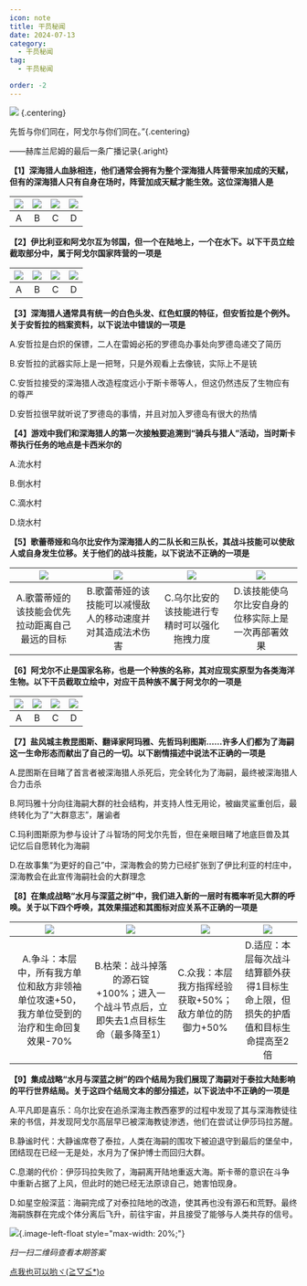 ```yaml
---
icon: note
title: 干员秘闻
date: 2024-07-13
category:
  - 干员秘闻
tag:
  - 干员秘闻

order: -2
---
```


![](./res/ope_sec/topic.webp) {.centering}

先哲与你们同在，阿戈尔与你们同在。”{.centering}

——赫库兰尼姆的最后一条广播记录{.aright}

<!-- more -->

**【1】深海猎人血脉相连，他们通常会拥有为整个深海猎人阵营带来加成的天赋，但有的深海猎人只有自身在场时，阵营加成天赋才能生效。这位深海猎人是**

| ![](./res/ope_sec/q1_1.webp) | ![](./res/ope_sec/q1_2.webp) | ![](./res/ope_sec/q1_3.webp) | ![](./res/ope_sec/q1_4.webp) |
| :---: | :---: | :---: | :---: |
| A | B | C | D |

**【2】伊比利亚和阿戈尔互为邻国，但一个在陆地上，一个在水下。以下干员立绘截取部分中，属于阿戈尔国家阵营的一项是**

| ![](./res/ope_sec/q2_1.webp) | ![](./res/ope_sec/q2_2.webp) | ![](./res/ope_sec/q2_3.webp) | ![](./res/ope_sec/q2_4.webp) |
| :---: | :---: | :---: | :---: |
| A | B | C | D |

**【3】深海猎人通常具有统一的白色头发、红色虹膜的特征，但安哲拉是个例外。关于安哲拉的档案资料，以下说法中错误的一项是**

A.安哲拉是白炽的保镖，二人在雷姆必拓的罗德岛办事处向罗德岛递交了简历

B.安哲拉的武器实际上是一把弩，只是外观看上去像铳，实际上不是铳

C.安哲拉接受的深海猎人改造程度远小于斯卡蒂等人，但这仍然违反了生物应有的尊严

D.安哲拉很早就听说了罗德岛的事情，并且对加入罗德岛有很大的热情

**【4】游戏中我们和深海猎人的第一次接触要追溯到“骑兵与猎人”活动，当时斯卡蒂执行任务的地点是卡西米尔的**

A.流水村

B.倒水村

C.滴水村

D.烧水村

**【5】歌蕾蒂娅和乌尔比安作为深海猎人的二队长和三队长，其战斗技能可以使敌人或自身发生位移。关于他们的战斗技能，以下说法不正确的一项是**

| ![](./res/ope_sec/q5_1.webp) | ![](./res/ope_sec/q5_2.webp) | ![](./res/ope_sec/q5_3.webp) | ![](./res/ope_sec/q5_4.webp) |
| :---: | :---: | :---: | :---: |
| A.歌蕾蒂娅的该技能会优先拉动距离自己最远的目标 | B.歌蕾蒂娅的该技能可以减慢敌人的移动速度并对其造成法术伤害 | C.乌尔比安的该技能进行专精时可以强化拖拽力度 | D.该技能使乌尔比安自身的位移实际上是一次再部署效果 |

**【6】阿戈尔不止是国家名称，也是一个种族的名称，其对应现实原型为各类海洋生物。以下干员截取立绘中，对应干员种族不属于阿戈尔的一项是**
 	 	 	 
| ![](./res/ope_sec/q6_1.webp) | ![](./res/ope_sec/q6_2.webp) | ![](./res/ope_sec/q6_3.webp) | ![](./res/ope_sec/q6_4.webp) |
| :---: | :---: | :---: | :---: |
| A | B | C | D |

**【7】盐风城主教昆图斯、翻译家阿玛雅、先哲玛利图斯……许多人们都为了海嗣这一生命形态而献出了自己的一切。以下剧情描述中说法不正确的一项是**
 	 	 	 
A.昆图斯在目睹了首言者被深海猎人杀死后，完全转化为了海嗣，最终被深海猎人合力击杀

B.阿玛雅十分向往海嗣大群的社会结构，并支持人性无用论，被幽灵鲨重创后，最终转化为了“大群意志”，屠谕者

C.玛利图斯原为参与设计了斗智场的阿戈尔先哲，但在亲眼目睹了地底巨兽及其记忆后自愿转化为海嗣

D.在故事集“为更好的自己”中，深海教会的势力已经扩张到了伊比利亚的村庄中，深海教会在此宣传海嗣社会的大群理念

**【8】在集成战略“水月与深蓝之树”中，我们进入新的一层时有概率听见大群的呼唤。关于以下四个呼唤，其效果描述和其图标对应关系不正确的一项是**

| ![](./res/ope_sec/q8_1.webp) | ![](./res/ope_sec/q8_2.webp) | ![](./res/ope_sec/q8_3.webp) | ![](./res/ope_sec/q8_4.webp) |
| :---: | :---: | :---: | :---: |
| A.争斗：本层中，所有我方单位和敌方非领袖单位攻速+50，我方单位受到的治疗和生命回复效果-70% | B.枯荣：战斗掉落的源石锭+100%；进入一个战斗节点后，立即失去1点目标生命（最多降至1） | C.众我：本层我方指挥经验获取+50%；敌方单位的防御力+50% | D.适应：本层每次战斗结算额外获得1目标生命上限，但损失的护盾值和目标生命提高至2倍 |

**【9】集成战略“水月与深蓝之树”的四个结局为我们展现了海嗣对于泰拉大陆影响的平行世界结局。关于这四个结局文本的部分描述，以下说法中不正确的一项是**

A.平凡即是喜乐：乌尔比安在追杀深海主教西塞罗的过程中发现了其与深海教徒往来的书信，并发现阿戈尔高层早已被深海教徒渗透，他们在尝试让伊莎玛拉苏醒。

B.静谧时代：大静谧席卷了泰拉，人类在海嗣的围攻下被迫退守到最后的堡垒中，团结现在已经一无是处，水月为了保护博士而回归大群。

C.息潮的代价：伊莎玛拉失败了，海嗣离开陆地重返大海。斯卡蒂的意识在斗争中重新占据了上风，但此时的她已经无法原谅自己，她害怕现身。

D.如星空般深蓝：海嗣完成了对泰拉陆地的改造，使其再也没有源石和荒野。最终海嗣族群在完成个体分离后飞升，前往宇宙，并且接受了能够与人类共存的信号。

![](./res/ope_sec/answer.webp){.image-left-float style="max-width: 20%;"}

*扫一扫二维码查看本期答案*

[点我也可以哟ヾ(≧▽≦*)o](https://www.wjx.cn/vm/mwx7FSR.aspx)<eod />

<FakeAds />